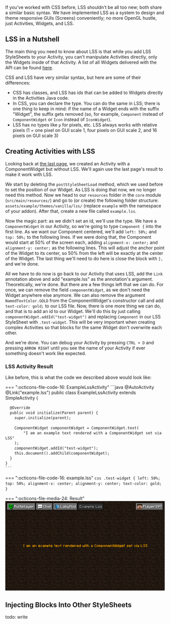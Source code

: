 If you've worked with CSS before, LSS shouldn't be all too new; both share a similar basic syntax.
We have implemented LSS as a system to design and theme responsive GUIs (Screens) conveniently; no more OpenGL hustle, just Activities, Widgets, and LSS. 

## LSS in a Nutshell

The main thing you need to know about LSS is that while you add LSS StyleSheets to your Activity, you can't manipulate Activities directly, only the Widgets inside of that Activity. 
A list of all Widgets delivered with the API can be found <a href="#FINAL-LINK-HERE">here</a>.

CSS and LSS have very similar syntax, but here are some of their differences:

 + CSS has classes, and LSS has ids that can be added to Widgets directly in the Activities Java code.
 + In CSS, you can declare the type. You can do the same in LSS; there is one thing to keep in mind: if the name of a Widget ends with the suffix "Widget", the suffix gets removed (so, for example, `Component` instead of `ComponentWidget` or `Icon` instead of `IconWidget`).
 + LSS has no types like `p` for pixels, etc. LSS always works with relative pixels (1 = one pixel on GUI scale 1, four pixels on GUI scale 2, and 16 pixels on GUI scale 3)


## Creating Activities with LSS

Looking back at <a href="#FINAL-LINK-HERE">the last page</a>, we created an Activity with a ComponentWidget but without LSS. 
We'll again use the last page's result to make it work with LSS.

We start by deleting the `postStyleSheetLoad` method, which we used before to set the position of our Widget. 
As LSS is doing that now, we no longer need this method. 
Now we head to our `resources` folder in the `core` module (`src/main/resources/`) and go to (or create) the following folder structure: `assets/example/themes/vanilla/lss/` (replace `example` with the namespace of your addon). 
After that, create a new file called `example.lss`. 

Now the magic part: as we didn't set an id, we'll use the type. 
We have a `ComponentWidget` in our Activity, so we're going to type `Component {` into the first line.
As we want our Component centered, we'll add `left: 50%;` and `top: 50%;` to the following lines. 
If we were doing that, the Component would start at 50% of the screen each, adding `alignment-x: center;` and `alignment-y: center;` as the following lines. 
This will adjust the anchor point of the Widget to its center, so 50% from the left will be exactly at the center of the Widget.
The last thing we'll need to do here is close the block with `},` and we're done.

All we have to do now is go back to our Activity that uses LSS, add the `Link` annotation above and add "example.lss" as the annotation's argument.
Theoretically, we're done. But there are a few things left that we can do. 
For once, we can remove the field `componentWidget`, as we don't need the Widget anywhere else anymore.
We can also remove the argument `NamedTextColor.GOLD` from the ComponentWidget's constructor call and add `text-color: gold;` to our LSS file.
Now, there is one more thing we can do, and that is to add an id to our Widget. 
We'll do this by just calling `componentWidget.addId("test-widget")` and replacing `Component` in our LSS StyleSheet with `.test-widget`. 
This will be very important when creating complex Activities so that blocks for the same Widget don't overwrite each other.

And we're done. You can debug your Activity by pressing `CTRL + D` and pressing `ARROW RIGHT` until you see the name of your Activity if ever something doesn't work like expected.

### LSS Activity Result

Like before, this is what the code we described above would look like:

=== ":octicons-file-code-16: ExampleLssActivity"
    ```java
    @AutoActivity
    @Link("example.lss")
    public class ExampleLssActivity extends SimpleActivity {
    
      @Override
      public void initialize(Parent parent) {
        super.initialize(parent);
    
        ComponentWidget componentWidget = ComponentWidget.text(
            "I am an example text rendered with a ComponentWidget set via LSS"
        );
        componentWidget.addId("test-widget");
        this.document().addChild(componentWidget);
      }
    }
    ```

=== ":octicons-file-code-16: example.lss"
    ```css
    .test-widget {
      left: 50%;
      top: 50%;
      alignment-x: center;
      alignment-y: center;
      text-color: gold;
    }
    ```

=== ":octicons-file-media-24: Result"
    ![Config-Result](/assets/files/screenshots/lss-activity-example.png)
 

## Injecting Blocks Into Other StyleSheets

todo: write